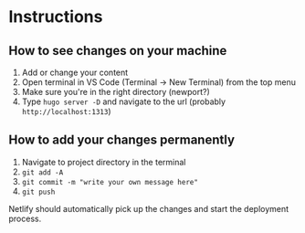 # Instructions

## How to see changes on your machine

1. Add or change your content
1. Open terminal in VS Code (Terminal -> New Terminal) from the top menu
1. Make sure you're in the right directory (newport?)
1. Type `hugo server -D` and navigate to the url (probably `http://localhost:1313`)

## How to add your changes permanently

1. Navigate to project directory in the terminal
1. `git add -A` 
1. `git commit -m "write your own message here"` 
1. `git push` 

Netlify should automatically pick up the changes and start the deployment process.